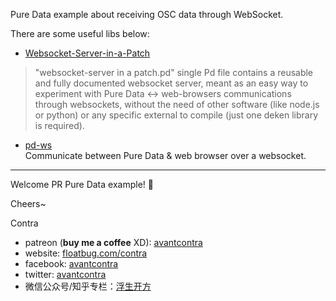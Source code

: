 Pure Data example about receiving OSC data through WebSocket.



There are some useful libs below:

- [Websocket-Server-in-a-Patch](https://sourceforge.net/projects/websocketserverinapatch/)    
> "websocket-server in a patch.pd" single Pd file contains a reusable and fully documented websocket server, meant as an easy way to experiment with Pure Data <-> web-browsers communications through websockets, without the need of other software (like node.js or python) or any specific external to compile (just one deken library is required).

- [pd-ws](https://github.com/chr15m/pd-ws)    
Communicate between Pure Data & web browser over a websocket.



-----
Welcome PR Pure Data example! 👏

Cheers~

Contra

- patreon (**buy me a coffee** XD): [avantcontra](https://www.patreon.com/avantcontra)
- website: [floatbug.com/contra](https://www.floatbug.com/contra)
- facebook: [avantcontra](https://facebook.com/avantcontra)
- twitter: [avantcontra](https://twitter.com/avantcontra)
- 微信公众号/知乎专栏：[浮生开方](https://zhuanlan.zhihu.com/floatlab)
